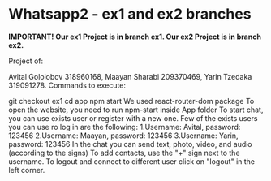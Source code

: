 # Whatsapp2 - ex1 and ex2 branches

**IMPORTANT! 
Our ex1 Project is in branch ex1.
Our ex2 Project is in branch ex2.**

Project of:

Avital Gololobov 318960168,
Maayan Sharabi 209370469,
Yarin Tzedaka 319091278.
Commands to execute:

git checkout ex1
cd app
npm start
We used react-router-dom package To open the website, you need to run npm-start inside App folder To start chat, you can use exists user or register with a new one. Few of the exists users you can use ro log in are the following: 1.Username: Avital, password: 123456 2.Username: Maayan, password: 123456 3.Username: Yarin, password: 123456 In the chat you can send text, photo, video, and audio (according to the signs) To add contacts, use the "+" sign next to the username. To logout and connect to different user click on "logout" in the left corner.
